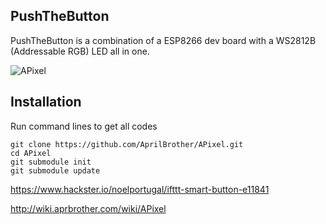 ## PushTheButton

PushTheButton is a combination of a ESP8266 dev board with a WS2812B (Addressable RGB) LED all in one. 



![APixel](http://7fvk57.com1.z0.glb.clouddn.com/apixel-3.jpg-640.jpg)

## Installation

Run command lines to get all codes

```
git clone https://github.com/AprilBrother/APixel.git
cd APixel
git submodule init
git submodule update
```


https://www.hackster.io/noelportugal/ifttt-smart-button-e11841

http://wiki.aprbrother.com/wiki/APixel  
